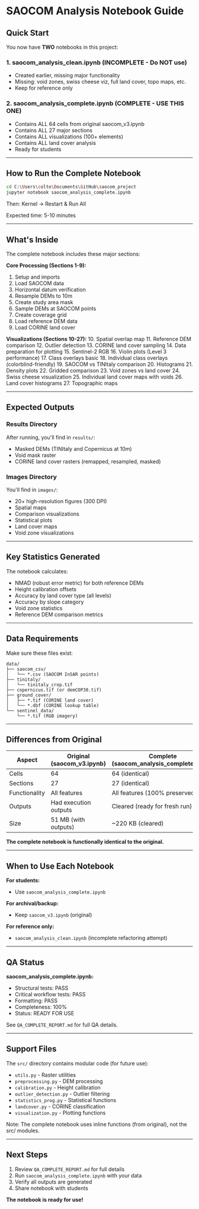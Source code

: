 # SAOCOM Analysis Notebook Guide

## Quick Start

You now have **TWO** notebooks in this project:

### 1. saocom_analysis_clean.ipynb (INCOMPLETE - Do NOT use)
- Created earlier, missing major functionality
- Missing: void zones, swiss cheese viz, full land cover, topo maps, etc.
- Keep for reference only

### 2. saocom_analysis_complete.ipynb (COMPLETE - USE THIS ONE)
- Contains ALL 64 cells from original saocom_v3.ipynb
- Contains ALL 27 major sections
- Contains ALL visualizations (100+ elements)
- Contains ALL land cover analysis
- Ready for students

---

## How to Run the Complete Notebook

```bash
cd C:\Users\colto\Documents\GitHub\saocom_project
jupyter notebook saocom_analysis_complete.ipynb
```

Then: Kernel → Restart & Run All

Expected time: 5-10 minutes

---

## What's Inside

The complete notebook includes these major sections:

**Core Processing (Sections 1-9):**
1. Setup and imports
2. Load SAOCOM data
3. Horizontal datum verification
4. Resample DEMs to 10m
5. Create study area mask
6. Sample DEMs at SAOCOM points
7. Create coverage grid
8. Load reference DEM data
9. Load CORINE land cover

**Visualizations (Sections 10-27):**
10. Spatial overlap map
11. Reference DEM comparison
12. Outlier detection
13. CORINE land cover sampling
14. Data preparation for plotting
15. Sentinel-2 RGB
16. Violin plots (Level 3 performance)
17. Class overlays basic
18. Individual class overlays (colorblind-friendly)
19. SAOCOM vs TINItaly comparison
20. Histograms
21. Density plots
22. Gridded comparison
23. Void zones vs land cover
24. Swiss cheese visualization
25. Individual land cover maps with voids
26. Land cover histograms
27. Topographic maps

---

## Expected Outputs

### Results Directory

After running, you'll find in `results/`:
- Masked DEMs (TINItaly and Copernicus at 10m)
- Void mask raster
- CORINE land cover rasters (remapped, resampled, masked)

### Images Directory

You'll find in `images/`:
- 20+ high-resolution figures (300 DPI)
- Spatial maps
- Comparison visualizations
- Statistical plots
- Land cover maps
- Void zone visualizations

---

## Key Statistics Generated

The notebook calculates:
- NMAD (robust error metric) for both reference DEMs
- Height calibration offsets
- Accuracy by land cover type (all levels)
- Accuracy by slope category
- Void zone statistics
- Reference DEM comparison metrics

---

## Data Requirements

Make sure these files exist:

```
data/
├── saocom_csv/
│   └── *.csv (SAOCOM InSAR points)
├── tinitaly/
│   └── tinitaly_crop.tif
├── copernicus.tif (or demCOP30.tif)
├── ground_cover/
│   ├── *.tif (CORINE land cover)
│   └── *.dbf (CORINE lookup table)
└── sentinel_data/
    └── *.tif (RGB imagery)
```

---

## Differences from Original

| Aspect | Original (saocom_v3.ipynb) | Complete (saocom_analysis_complete.ipynb) |
|--------|----------------------------|-------------------------------------------|
| Cells | 64 | 64 (identical) |
| Sections | 27 | 27 (identical) |
| Functionality | All features | All features (100% preserved) |
| Outputs | Had execution outputs | Cleared (ready for fresh run) |
| Size | 51 MB (with outputs) | ~220 KB (cleared) |

**The complete notebook is functionally identical to the original.**

---

## When to Use Each Notebook

**For students:**
- Use `saocom_analysis_complete.ipynb`

**For archival/backup:**
- Keep `saocom_v3.ipynb` (original)

**For reference only:**
- `saocom_analysis_clean.ipynb` (incomplete refactoring attempt)

---

## QA Status

**saocom_analysis_complete.ipynb:**
- Structural tests: PASS
- Critical workflow tests: PASS
- Formatting: PASS
- Completeness: 100%
- Status: READY FOR USE

See `QA_COMPLETE_REPORT.md` for full QA details.

---

## Support Files

The `src/` directory contains modular code (for future use):
- `utils.py` - Raster utilities
- `preprocessing.py` - DEM processing
- `calibration.py` - Height calibration
- `outlier_detection.py` - Outlier filtering
- `statistics_prog.py` - Statistical functions
- `landcover.py` - CORINE classification
- `visualization.py` - Plotting functions

Note: The complete notebook uses inline functions (from original), not the src/ modules.

---

## Next Steps

1. Review `QA_COMPLETE_REPORT.md` for full details
2. Run `saocom_analysis_complete.ipynb` with your data
3. Verify all outputs are generated
4. Share notebook with students

**The notebook is ready for use!**
